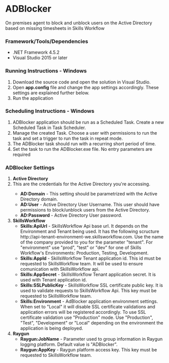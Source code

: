 # ADBlocker

On premises agent to block and unblock users on the Active Directory based on missing timesheets in Skills Workflow

<h3>Framework/Tools/Dependencies</h3>
<ul>
<li>.NET Framework 4.5.2</li>
<li>Visual Studio 2015 or later</li>
</ul>

<h3>Running Instructions - Windows</h3>
<ol>
<li>Download the source code and open the solution in Visual Studio.</li>
<li>Open <strong>app.config</strong> file and change the app settings accordingly. These settings are explained further below.</li>
<li>Run the application</li>
</ol>

<h3>Scheduling Instructions - Windows</h3>
<ol>
<li>ADBlocker application should be run as a Scheduled Task. Create a new Scheduled Task in Task Scheduler.</li>
<li>Manage the created Task. Choose a user with permissions to run the task and set a trigger to run the task in repeat mode.</li>
<li>The ADBlocker task should run with a recurring short period of time.</li>
<li>Set the task to run the ADBlocker.exe file. No entry parameters are required</li>
</ol>

<h3>ADBlocker Settings</h3>
<ol>
<li><strong>Active Directory</strong></li>
<li>This are the credentials for the Active Directory you're accessing.</li>
<ul>
<li><strong>AD:Domain</strong> - This setting should be parametrized with the Active Directory domain.</li>
<li><strong>AD:User</strong> - Active Directory User Username. This user should have permissions to block/unblock users from the Active Directory.</li>
<li><strong>AD:Password</strong> - Active Directory User password.</li>
</ul>
<li><strong>SkillsWorkflow</strong>
<ul>
<li><strong>Skills:ApiUrl</strong> - SkillsWorkflow Api base url. It depends on the Environment and Tenant being used. It has the following scructure http://api-tenant-environment-we.skillsworkflow.com. Use the name of the company provided to you for the parameter "tenant". For "environment" use "prod", "test" or "dev" for one of Skills Workflow's Environments: Production, Testing, Development.</li>
<li><strong>Skills:AppId</strong> - SkillsWorkflow Tenant application id. This id must be requested to SkillsWorkflow team. It will be used to ensure comunication with SkillsWorkflow api.</li>
<li><strong>Skills:AppSecret</strong> - SkillsWorkflow Tenant application secret. It is used with Tenant application id.</li>
<li><strong>Skills:SSLPublicKey</strong> - SkillsWorkflow SSL certificate public key. It is used to validate requests to SkillsWorkflow Api. This key must be requested to SkillsWorkflow team.</li>
<li><strong>Skills:Environment</strong> - AdBlocker application environment settings. When set to "Local" it will disable SSL certificate validations and application errors will be registered accordingly. To use SSL certificate validation use "Production" mode. Use "Production", "Test", "Development" or "Local" depending on the environment the application is being deployed.
</ul>
</li>
<li><strong>Raygun</strong>
<ul>
<li><strong>Raygun:JobName</strong> - Parameter used to group information in Raygun logging platform. Default value is "ADBlocker".</li>
<li><strong>Raygun:AppKey</strong> - Raygun platform access key. This key must be requested to SkillsWorkflow team. </li>
</ul>
</li>
</ol>
